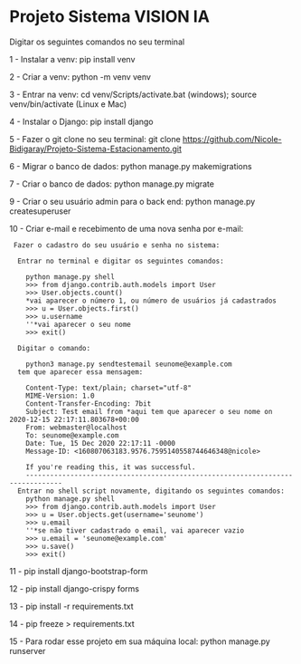 # Projeto Sistema VISION IA

Digitar os seguintes comandos no seu terminal

1 - Instalar a venv: pip install venv

2 - Criar a venv: python -m venv venv

3 - Entrar na venv: 
    cd venv/Scripts/activate.bat (windows); 
    source venv/bin/activate (Linux e Mac)

4 - Instalar o Django: pip install django

5 - Fazer o git clone no seu terminal: 
    git clone https://github.com/Nicole-Bidigaray/Projeto-Sistema-Estacionamento.git

6 - Migrar o banco de dados: 
    python manage.py makemigrations

7 - Criar o banco de dados: 
    python manage.py migrate

9 - Criar o seu usuário admin para o back end: 
    python manage.py createsuperuser

10 - Criar e-mail e recebimento de uma nova senha por e-mail:
     
     Fazer o cadastro do seu usuário e senha no sistema:
      
      Entrar no terminal e digitar os seguintes comandos:
        
        python manage.py shell
        >>> from django.contrib.auth.models import User
        >>> User.objects.count()
        *vai aparecer o número 1, ou número de usuários já cadastrados
        >>> u = User.objects.first()
        >>> u.username
        ''*vai aparecer o seu nome
        >>> exit()
      
      Digitar o comando:
        
        python3 manage.py sendtestemail seunome@example.com
      tem que aparecer essa mensagem:
        
        Content-Type: text/plain; charset="utf-8"
        MIME-Version: 1.0
        Content-Transfer-Encoding: 7bit
        Subject: Test email from *aqui tem que aparecer o seu nome on 2020-12-15 22:17:11.803678+00:00
        From: webmaster@localhost
        To: seunome@example.com
        Date: Tue, 15 Dec 2020 22:17:11 -0000
        Message-ID: <160807063183.9576.7595140558744646348@nicole>

        If you're reading this, it was successful.
        -------------------------------------------------------------------------------
      Entrar no shell script novamente, digitando os seguintes comandos:
        python manage.py shell
        >>> from django.contrib.auth.models import User
        >>> u = User.objects.get(username='seunome')
        >>> u.email
        ''*se não tiver cadastrado o email, vai aparecer vazio
        >>> u.email = 'seunome@example.com'
        >>> u.save()
        >>> exit()

11 - pip install django-bootstrap-form

12 - pip install django-crispy forms

13 - pip install -r requirements.txt

14 - pip freeze > requirements.txt

15 - Para rodar esse projeto em sua máquina local: 
      python manage.py runserver
